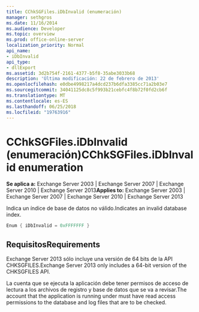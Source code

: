 ```yaml
---
title: CChkSGFiles.iDbInvalid (enumeración)
manager: sethgros
ms.date: 11/16/2014
ms.audience: Developer
ms.topic: overview
ms.prod: office-online-server
localization_priority: Normal
api_name:
- iDbInvalid
api_type:
- dllExport
ms.assetid: 3d2b754f-2161-4377-b5f8-35abe3033b68
description: 'Última modificación: 22 de febrero de 2013'
ms.openlocfilehash: e0dbe4998217a4dcd237b6dfa3385cc71a2b03e7
ms.sourcegitcommit: 34041125dc8c5f993b21cebfc4f8b72f0fd2cb6f
ms.translationtype: MT
ms.contentlocale: es-ES
ms.lasthandoff: 06/25/2018
ms.locfileid: "19763916"
---
```

# <a name="cchksgfilesidbinvalid-enumeration"></a><span data-ttu-id="42f3b-103">CChkSGFiles.iDbInvalid (enumeración)</span><span class="sxs-lookup"><span data-stu-id="42f3b-103">CChkSGFiles.iDbInvalid enumeration</span></span>

<span data-ttu-id="42f3b-104">**Se aplica a:** Exchange Server 2003 | Exchange Server 2007 | Exchange Server 2010 | Exchange Server 2013</span><span class="sxs-lookup"><span data-stu-id="42f3b-104">**Applies to:** Exchange Server 2003 | Exchange Server 2007 | Exchange Server 2010 | Exchange Server 2013</span></span>
  
<span data-ttu-id="42f3b-105">Indica un índice de base de datos no válido.</span><span class="sxs-lookup"><span data-stu-id="42f3b-105">Indicates an invalid database index.</span></span>
  
```cs
Enum { iDbInvalid = 0xFFFFFFF }

```

## <a name="requirements"></a><span data-ttu-id="42f3b-106">Requisitos</span><span class="sxs-lookup"><span data-stu-id="42f3b-106">Requirements</span></span>

<span data-ttu-id="42f3b-107">Exchange Server 2013 sólo incluye una versión de 64 bits de la API CHKSGFILES.</span><span class="sxs-lookup"><span data-stu-id="42f3b-107">Exchange Server 2013 only includes a 64-bit version of the CHKSGFILES API.</span></span>
  
<span data-ttu-id="42f3b-108">La cuenta que se ejecuta la aplicación debe tener permisos de acceso de lectura a los archivos de registro y base de datos que se va a revisar.</span><span class="sxs-lookup"><span data-stu-id="42f3b-108">The account that the application is running under must have read access permissions to the database and log files that are to be checked.</span></span>
  

